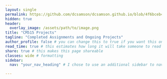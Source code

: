 ```yaml
---
layout: single 
permalink: https://github.com/dcsamson/dcsamson.github.io/blob/4f6bceb426e045d89b11b4af38c4d10bc544b5b6/_pages/Completed%20Projects # for example, for the resources page you would put resources
hidden: true
header:
  overlay_image: /assets/path/to/image.png
title: "CM515 Projects"
tagline: "Completed Assignments and Ongoing Projects"   
author_profile: false # you can change this to true if you want this on the side again!
read_time: true # this estimates how long it will take someone to read this page
share: true # this makes this page shareable
classes: wide # formatting
sidebar:
  nav: "your_nav_heading" # I chose to use an additional sidebar to navigate different parts of this page instead of the author profile. If you use this you will have to add a new section to your navigation.yml file, or you can comment this section out.

---
```

